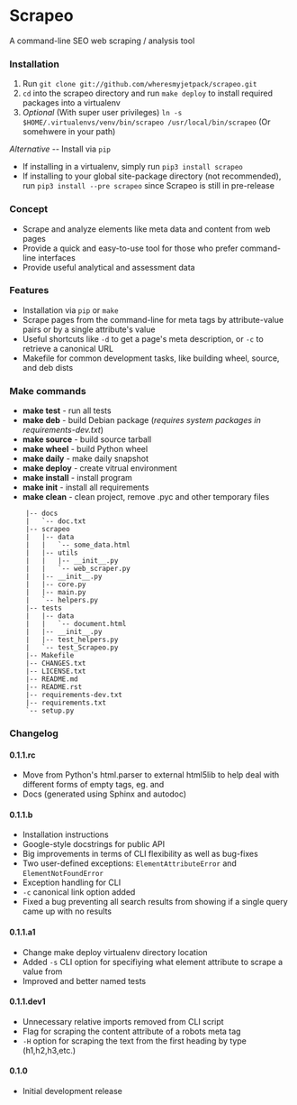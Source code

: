 Scrapeo
=======================

A command-line SEO web scraping / analysis tool

### Installation ###
1. Run `git clone git://github.com/wheresmyjetpack/scrapeo.git`
2. `cd` into the scrapeo directory and run `make deploy` to install required packages into a virtualenv
3. *Optional* (With super user privileges) `ln -s $HOME/.virtualenvs/venv/bin/scrapeo /usr/local/bin/scrapeo` (Or somehwere in your path)


*Alternative* -- Install via `pip`
* If installing in a virtualenv, simply run `pip3 install scrapeo`
* If installing to your global site-package directory (not recommended), run `pip3 install --pre scrapeo` since Scrapeo is still in pre-release


### Concept ###
* Scrape and analyze elements like meta data and content from web pages
* Provide a quick and easy-to-use tool for those who prefer command-line interfaces
* Provide useful analytical and assessment data


### Features ###
* Installation via `pip` or `make`
* Scrape pages from the command-line for meta tags by attribute-value pairs or by a single attribute's value
* Useful shortcuts like `-d` to get a page's meta description, or `-c` to retrieve a canonical URL
* Makefile for common development tasks, like building wheel, source, and deb dists


### Make commands ###


* **make test** - run all tests
* **make deb** - build Debian package (*requires system packages in requirements-dev.txt*)
* **make source** - build source tarball
* **make wheel** - build Python wheel
* **make daily** - make daily snapshot
* **make deploy** - create vitrual environment
* **make install** - install program
* **make init** - install all requirements
* **make clean** - clean project, remove .pyc and other temporary files


```
    |-- docs
    |   `-- doc.txt
    |-- scrapeo
    |   |-- data
    |   |   `-- some_data.html
    |   |-- utils
    |   |   |-- __init__.py
    |   |   `-- web_scraper.py
    |   |-- __init__.py
    |   |-- core.py
    |   |-- main.py
    |   `-- helpers.py
    |-- tests
    |   |-- data
    |   |   `-- document.html
    |   |-- __init__.py
    |   |-- test_helpers.py
    |   `-- test_Scrapeo.py
    |-- Makefile
    |-- CHANGES.txt
    |-- LICENSE.txt
    |-- README.md
    |-- README.rst
    |-- requirements-dev.txt
    |-- requirements.txt
    `-- setup.py
```

### Changelog ###

#### 0.1.1.rc ####
* Move from Python's html.parser to external html5lib to help deal with different forms of empty tags, eg. <meta> and <meta />
* Docs (generated using Sphinx and autodoc)


#### 0.1.1.b ####
* Installation instructions
* Google-style docstrings for public API
* Big improvements in terms of CLI flexibility as well as bug-fixes
* Two user-defined exceptions: `ElementAttributeError` and `ElementNotFoundError`
* Exception handling for CLI
* `-c` canonical link option added
* Fixed a bug preventing all search results from showing if a single query came up with no results


#### 0.1.1.a1 ####
* Change make deploy virtualenv directory location
* Added `-s` CLI option for specifiying what element attribute to scrape a value from
* Improved and better named tests


#### 0.1.1.dev1 ####
* Unnecessary relative imports removed from CLI script
* Flag for scraping the content attribute of a robots meta tag
* `-H` option for scraping the text from the first heading by type (h1,h2,h3,etc.)


#### 0.1.0 ####
* Initial development release

